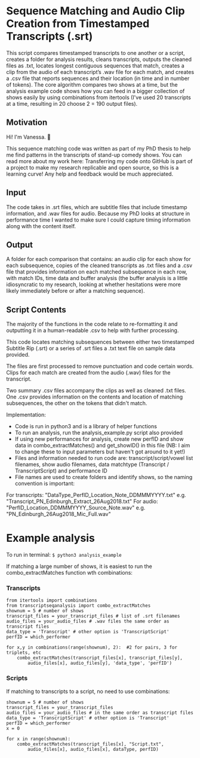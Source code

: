 # Sequence Matching and Audio Clip Creation from Timestamped Transcripts (.srt)

This script compares timestamped transcripts to one another or a script, creates a folder for analysis results, cleans transcripts, outputs the cleaned files as .txt, locates longest contiguous sequences that match, creates a clip from the audio of each transcript’s .wav file for each match, and creates a .csv file that reports sequences and their location (in time and in number of tokens). The core algorithm compares two shows at a time, but the analysis example code shows how you can feed in a bigger collection of shows easily by using combinations from itertools (I've used 20 transcripts at a time, resulting in 20 choose 2 = 190 output files).

## Motivation
Hi! I'm Vanessa. :wave:

This sequence matching code was written as part of my PhD thesis to help me find patterns in the transcripts of stand-up comedy shows. You can read more about my work here: 
Transferring my code onto GitHub is part of a project to make my research replicable and open source, so this is a learning curve! Any help and feedback would be much appreciated.

## Input
The code takes in .srt files, which are subtitle files that include timestamp information, and .wav files for audio. Because my PhD looks at structure in performance time I wanted to make sure I could capture timing information along with the content itself.

## Output
A folder for each comparison that contains: an audio clip for each show for each subsequence, copies of the cleaned transcripts as .txt files and a .csv file that provides information on each matched subsequence in each row, with match IDs, time data and buffer analysis (the buffer analysis is a little idiosyncratic to my research, looking at whether hesitations were more likely immediately before or after a matching sequence).

## Script Contents
The majority of the functions in the code relate to re-formatting it and outputting it in a human-readable .csv to help with further processing.

This code locates matching subsequences between either two timestamped Subtitle Rip (.srt) or a series of .srt files a .txt text file on sample data provided.  

The files are first processed to remove punctuation and code certain words. Clips for each match are created from the audio (.wav) files for the transcript.

Two summary .csv files accompany the clips as well as cleaned .txt files. One .csv provides information on the contents and location of matching subsequences, the other on the tokens that didn't match.

Implementation:
- Code is run in python3 and is a library of helper functions
- To run an analysis, run the analysis_example.py script also provided
- If using new performances for analysis, create new perfID and show data in combo_extractMatches() and get_showID() in this file (NB: I aim to change these to input parameters but haven't got around to it yet!)
- Files and information needed to run code are: transcript/script/vowel list filenames, show audio filenames, data matchtype (Transcript / TranscriptScript) and performance ID
- File names are used to create folders and identify shows, so the naming convention is important: 

For transcripts: "DataType_PerfID_Location_Note_DDMMMYYYY.txt"
e.g. "Transcript_PN_Edinburgh_Extract_26Aug2018.txt"
For audio: "PerfID_Location_DDMMMYYYY_Source_Note.wav"
 e.g. "PN_Edinburgh_26Aug2018_Mic_Full.wav"


# Example analysis

To run in terminal:
``$ python3 analysis_example``

If matching a large number of shows, it is easiest to run the combo_extractMatches 
function wth combinations:

### Transcripts

    from itertools import combinations
    from transcriptseqanalysis import combo_extractMatches
    shownum = 5 # number of shows 
    transcript_files = your_transcript_files # list of .srt filenames
    audio_files = your_audio_files # .wav files the same order as transcript files
    data_type = 'Transcript' # other option is 'TranscriptScript' 
    perfID = which_performer
    
    for x,y in combinations(range(shownum), 2):  #2 for pairs, 3 for triplets, etc
        combo_extractMatches(transcript_files[x], transcript_files[y], 
            audio_files[x], audio_files[y], 'data_type', 'perfID')
   
### Scripts

If matching to transcripts to a script, no need to use combinations:

    shownum = 5 # number of shows
    transcript_files = your_transcript_files 
    audio_files = your_audio_files # in the same order as transcript files
    data_type = 'TranscriptScript' # other option is 'Transcript'
    perfID = which_performer
    x = 0

    for x in range(shownum):  
        combo_extractMatches(transcript_files[x], "Script.txt",
            audio_files[x], audio_files[x], dataType, perfID)
